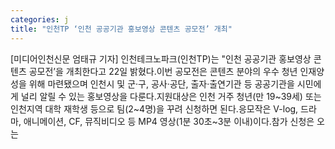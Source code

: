 ```yaml
---
categories: j
title: "인천TP ‘인천 공공기관 홍보영상 콘텐츠 공모전’ 개최"
---
```

[미디어인천신문 엄태규 기자] 인천테크노파크(인천TP)는 "인천 공공기관 홍보영상 콘텐츠 공모전’을 개최한다고 22일 밝혔다.이번 공모전은 콘텐츠 분야의 우수 청년 인재양성을 위해 마련됐으며 인천시 및 군·구, 공사·공단, 출자·출연기관 등 공공기관을 시민에게 널리 알릴 수 있는 홍보영상을 다룬다.지원대상은 인천 거주 청년(만 19~39세) 또는 인천지역 대학 재학생 등으로 팀(2~4명)을 꾸려 신청하면 된다.응모작은 V-log, 드라마, 애니메이션, CF, 뮤직비디오 등 MP4 영상(1분 30초~3분 이내)이다.참가 신청은 오는
